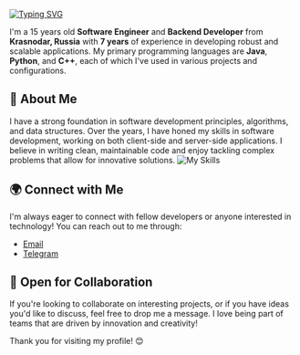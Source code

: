 [![Typing SVG](https://readme-typing-svg.herokuapp.com?color=%2336BCF7&lines=Hi,+Im+gumar)](https://git.io/typing-svg)

I'm a 15 years old **Software Engineer** and **Backend Developer** from **Krasnodar, Russia** with **7 years** of experience in developing robust and scalable applications. My primary programming languages are **Java**, **Python**, and **C++**, each of which I've used in various projects and configurations.

## 🌟 About Me

I have a strong foundation in software development principles, algorithms, and data structures. Over the years, I have honed my skills in software development, working on both client-side and server-side applications. I believe in writing clean, maintainable code and enjoy tackling complex problems that allow for innovative solutions.
![My Skills](https://skillicons.dev/icons?i=py,java,c,cpp,spring,fastapi,flask,postgresql,hibernate,mysql,redis,kafka,docker,linux,mongodb)


## 🌍 Connect with Me

I'm always eager to connect with fellow developers or anyone interested in technology! You can reach out to me through:

- [Email](legendary.killtell@gmail.com)
- [Telegram](https://t.me/afganec229)
  
## 🔧 Open for Collaboration

If you're looking to collaborate on interesting projects, or if you have ideas you'd like to discuss, feel free to drop me a message. I love being part of teams that are driven by innovation and creativity!

Thank you for visiting my profile! 😊
